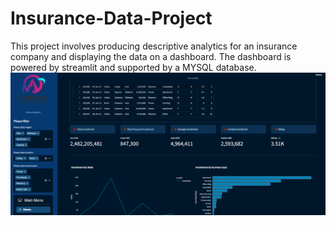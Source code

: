 # Insurance-Data-Project

This project involves producing descriptive analytics for an insurance company and displaying the data on a dashboard. The dashboard is powered by streamlit and supported by a MYSQL database.
![Alt text](data/proj.png)
